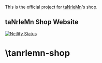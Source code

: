 This is the official project for [taNrleMn](https://tanrlemn.xyz/)'s shop.

## taNrleMn Shop Website

[![Netlify Status](https://api.netlify.com/api/v1/badges/4cbf158c-57da-4e36-b2b0-37f712de0183/deploy-status)](https://app.netlify.com/sites/tanrlemn/deploys)

# \tanrlemn-shop
